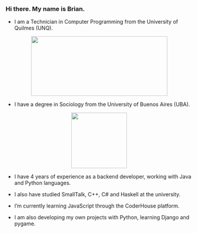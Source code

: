 ### Hi there. My name is Brian.
- I am a Technician in Computer Programming from the University of Quilmes (UNQ).
  
 <p align="center">
  <img src="https://upload.wikimedia.org/wikipedia/commons/5/53/Logo_unqui.png" width="367" height="161">
</p>

- I have a degree in Sociology from the University of Buenos Aires (UBA).

<p align="center">
  <img src="https://w7.pngwing.com/pngs/376/559/png-transparent-university-of-buenos-aires-uba-facultad-de-ciencias-sociales-faculdade-de-direito-da-universidade-de-buenos-aires-common-basic-cycle-academia-white-mammal-photography.png" width="150" height="150">
</p>

- I have 4 years of experience as a backend developer, working with Java and Python languages.

- I also have studied SmallTalk, C++, C# and Haskell at the university.

- I’m currently learning JavaScript through the CoderHouse platform.

- I am also developing my own projects with Python, learning Django and pygame.
 
<!--
👋 🌱
- 🔭 I’m currently working on ...
- 👯 I’m looking to collaborate on ...
- 🤔 I’m looking for help with ...
- 💬 Ask me about ...
- 📫 How to reach me: ...
- 😄 Pronouns: ...
- ⚡ Fun fact: ...
-->
